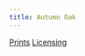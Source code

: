 ```yaml
---
title: Autumn Oak
---
```

[Prints](https://pixels.com/featured/autumn-oak-brady-lane.html)
[Licensing](https://licensing.pixels.com/featured/autumn-oak-brady-lane.html)
